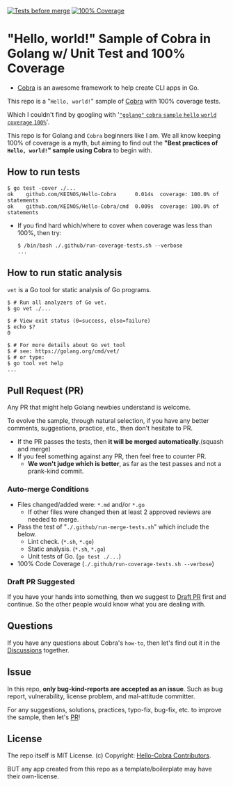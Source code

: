 <!-- markdownlint-disable MD001 MD041 -->
[![Tests before merge](https://github.com/KEINOS/Hello-Cobra/workflows/Tests%20before%20merge/badge.svg)](https://github.com/KEINOS/Hello-Cobra/actions?query=workflow%3A%22Tests+before+merge%22 "View status on GitHub")
[![100% Coverage](https://github.com/KEINOS/Hello-Cobra/workflows/100%25%20Coverage/badge.svg)](https://github.com/KEINOS/Hello-Cobra/actions?query=workflow%3A%22100%25+Coverage%22 "View status on GitHub")

# "Hello, world!" Sample of Cobra in Golang w/ Unit Test and 100% Coverage

- [Cobra](https://cobra.dev/) is an awesome framework to help create CLI apps in Go.

This repo is a "`Hello, world!`" sample of [Cobra](https://cobra.dev/) with 100% coverage tests.

Which I couldn't find by googling with '[`"golang"` `cobra` `sample` `hello` `world` `coverage` `100%`](https://www.google.com/search?q=%22golang%22+cobra+sample+hello+world+coverage+100%)'.

This repo is for Golang and `Cobra` beginners like I am. We all know keeping 100% of coverage is a myth, but aiming to find out the **"Best practices of `Hello, world!`" sample using Cobra** to begin with.

## How to run tests

```shellsession
$ go test -cover ./...
ok    github.com/KEINOS/Hello-Cobra      0.014s  coverage: 100.0% of statements
ok    github.com/KEINOS/Hello-Cobra/cmd  0.009s  coverage: 100.0% of statements
```

- If you find hard which/where to cover when coverage was less than 100%, then try:

  ```shellsession
  $ /bin/bash ./.github/run-coverage-tests.sh --verbose
  ...
  ```

## How to run static analysis

`vet` is a Go tool for static analysis of Go programs.

```shellsession
$ # Run all analyzers of Go vet.
$ go vet ./...

$ # View exit status (0=success, else=failure)
$ echo $?
0

$ # For more details about Go vet tool
$ # see: https://golang.org/cmd/vet/
$ # or type:
$ go tool vet help
...
```

## Pull Request (PR)

Any PR that might help Golang newbies understand is welcome.

To evolve the sample, through natural selection, if you have any better comments, suggestions, practice, etc., then don't hesitate to PR.

- If the PR passes the tests, then **it will be merged automatically**.(squash and merge)
- If you feel something against any PR, then feel free to counter PR.
  - **We won't judge which is better**, as far as the test passes and not a prank-kind commit.

### Auto-merge Conditions

- Files changed/added were: `*.md` and/or `*.go`
  - If other files were changed then at least 2 approved reviews are needed to merge.
- Pass the test of "`./.github/run-merge-tests.sh`" which include the below.
  - Lint check. (`*.sh`, `*.go`)
  - Static analysis. (`*.sh`, `*.go`)
  - Unit tests of Go. (`go test ./...`)
- 100% Code Coverage (`./.github/run-coverage-tests.sh --verbose`)

### Draft PR Suggested

If you have your hands into something, then we suggest to [Draft PR](https://github.blog/2019-02-14-introducing-draft-pull-requests/) first and continue. So the other people would know what you are dealing with.

## Questions

If you have any questions about Cobra's `how-to`, then let's find out it in the [Discussions](https://github.com/KEINOS/Hello-Cobra/discussions) together.

## Issue

In this repo, **only bug-kind-reports are accepted as an issue**. Such as bug report, vulnerability, license problem, and mal-attitude committer.

For any suggestions, solutions, practices, typo-fix, bug-fix, etc. to improve the sample, then let's [PR](https://github.com/KEINOS/Hello-Cobra/pulls)!

## License

The repo itself is MIT License. (c) Copyright: [Hello-Cobra Contributors](https://github.com/KEINOS/Hello-Cobra/graphs/contributors).

BUT any app created from this repo as a template/boilerplate may have their own-license.

<!-- WIP
## Codespaces and VSCode Friendly

This repo works on [GitHub Codespaces](https://github.com/features/codespaces) which lets you edit/code online.

1. [Request early access](https://github.com/features/codespaces/signup) and wait to be accepted.
2. [Fork](https://docs.github.com/en/free-pro-team@latest/github/getting-started-with-github/fork-a-repo) this repo to your GitHub account.
3. Open the forked repo in GitHub and select ”`Open with Codespaces`" dropdown menu in the upper right "`↓ Code`" button.
4. Create/add a "`New codespace`" and wait until the Docker image gets built.
-->
